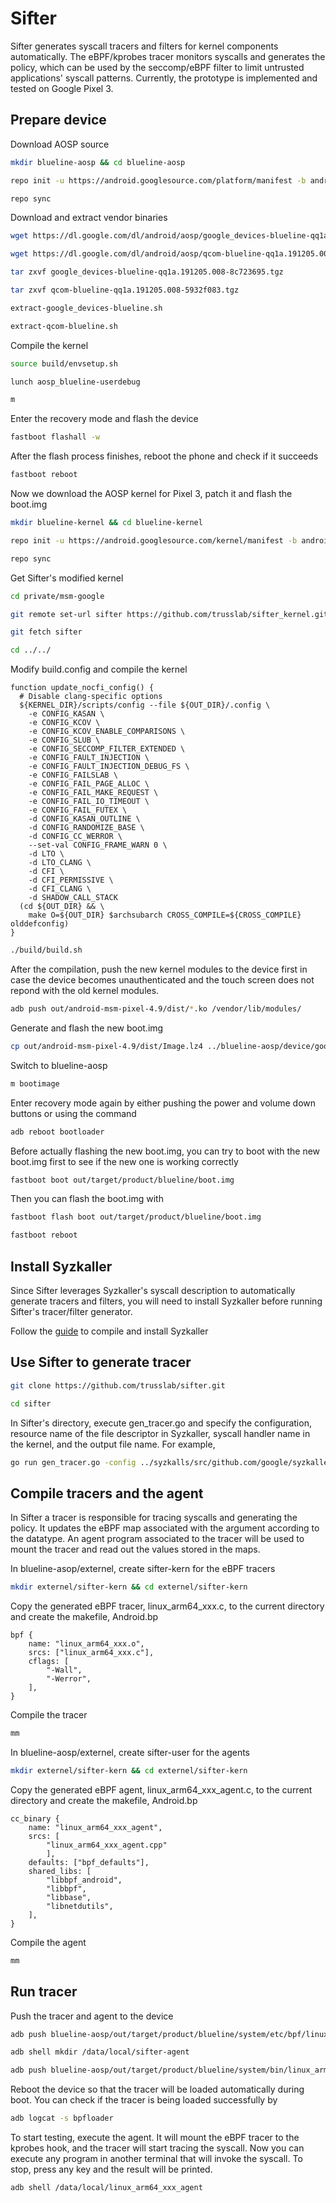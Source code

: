# Sifter
Sifter generates syscall tracers and filters for kernel components automatically. The eBPF/kprobes tracer monitors syscalls and generates the policy, which can be used by the seccomp/eBPF filter to limit untrusted applications' syscall patterns. Currently, the prototype is implemented and tested on Google Pixel 3.

## Prepare device
Download AOSP source
``` bash
mkdir blueline-aosp && cd blueline-aosp
```
``` bash
repo init -u https://android.googlesource.com/platform/manifest -b android-10.0.0_r15
```
``` bash
repo sync
```
Download and extract vendor binaries
``` bash
wget https://dl.google.com/dl/android/aosp/google_devices-blueline-qq1a.191205.008-8c723695.tgz
```
``` bash
wget https://dl.google.com/dl/android/aosp/qcom-blueline-qq1a.191205.008-5932f083.tgz 
```
``` bash
tar zxvf google_devices-blueline-qq1a.191205.008-8c723695.tgz
```
``` bash
tar zxvf qcom-blueline-qq1a.191205.008-5932f083.tgz
```
``` bash
extract-google_devices-blueline.sh
```
``` bash
extract-qcom-blueline.sh
```
Compile the kernel
``` bash
source build/envsetup.sh
```
``` bash
lunch aosp_blueline-userdebug
```
``` bash
m
```
Enter the recovery mode and flash the device
``` bash
fastboot flashall -w
```
After the flash process finishes, reboot the phone and check if it succeeds
``` bash
fastboot reboot
```

Now we download the AOSP kernel for Pixel 3, patch it and flash the boot.img
``` bash
mkdir blueline-kernel && cd blueline-kernel
```
``` bash
repo init -u https://android.googlesource.com/kernel/manifest -b android-msm-crosshatch-4.9-android10-qpr1
```
``` bash
repo sync
```
Get Sifter's modified kernel
``` bash
cd private/msm-google
```
``` bash
git remote set-url sifter https://github.com/trusslab/sifter_kernel.git
```
``` bash
git fetch sifter
```
``` bash
cd ../../
```
Modify build.config and compile the kernel
```
function update_nocfi_config() {
  # Disable clang-specific options
  ${KERNEL_DIR}/scripts/config --file ${OUT_DIR}/.config \
    -e CONFIG_KASAN \
    -e CONFIG_KCOV \
    -e CONFIG_KCOV_ENABLE_COMPARISONS \
    -e CONFIG_SLUB \
    -e CONFIG_SECCOMP_FILTER_EXTENDED \
    -e CONFIG_FAULT_INJECTION \
    -e CONFIG_FAULT_INJECTION_DEBUG_FS \
    -e CONFIG_FAILSLAB \
    -e CONFIG_FAIL_PAGE_ALLOC \
    -e CONFIG_FAIL_MAKE_REQUEST \
    -e CONFIG_FAIL_IO_TIMEOUT \
    -e CONFIG_FAIL_FUTEX \
    -d CONFIG_KASAN_OUTLINE \
    -d CONFIG_RANDOMIZE_BASE \
    -d CONFIG_CC_WERROR \
    --set-val CONFIG_FRAME_WARN 0 \
    -d LTO \
    -d LTO_CLANG \
    -d CFI \
    -d CFI_PERMISSIVE \
    -d CFI_CLANG \
    -d SHADOW_CALL_STACK
  (cd ${OUT_DIR} && \
    make O=${OUT_DIR} $archsubarch CROSS_COMPILE=${CROSS_COMPILE} olddefconfig)
}
```
``` bash
./build/build.sh
```
After the compilation, push the new kernel modules to the device first in case the device becomes unauthenticated and the touch screen does not repond with the old kernel modules.
``` bash
adb push out/android-msm-pixel-4.9/dist/*.ko /vendor/lib/modules/
```
Generate and flash the new boot.img
``` bash
cp out/android-msm-pixel-4.9/dist/Image.lz4 ../blueline-aosp/device/google/crosshatch-kernel/Image.lz4
```
Switch to blueline-aosp
``` bash
m bootimage
```
Enter recovery mode again by either pushing the power and volume down buttons or using the command
``` bash
adb reboot bootloader
```
Before actually flashing the new boot.img, you can try to boot with the new boot.img first to see if the new one is working correctly
``` bash
fastboot boot out/target/product/blueline/boot.img
```
Then you can flash the boot.img with
``` bash
fastboot flash boot out/target/product/blueline/boot.img
```
``` bash
fastboot reboot
```

## Install Syzkaller
Since Sifter leverages Syzkaller's syscall description to automatically generate tracers and filters, you will need to install Syzkaller before running Sifter's tracer/filter generator.

Follow the [guide](https://github.com/google/syzkaller/blob/master/docs/linux/setup_linux-host_qemu-vm_arm64-kernel.md) to compile and install Syzkaller

## Use Sifter to generate tracer
``` bash
git clone https://github.com/trusslab/sifter.git
```
``` bash
cd sifter
```
In Sifter's directory, execute gen\_tracer.go and specify the configuration, resource name of the file descriptor in Syzkaller, syscall handler name in the kernel, and the output file name. For example,
``` bash
go run gen_tracer.go -config ../syzkalls/src/github.com/google/syzkaller/configs/adb_binder.cfg -fd fd_kgsl -entry kgsl_ioctl -out kgsl
```

## Compile tracers and the agent
In Sifter a tracer is responsible for tracing syscalls and generating the policy. It updates the eBPF map associated with the argument according to the datatype. An agent program associated to the tracer will be used to mount the tracer and read out the values stored in the maps.

In blueline-asop/externel, create sifter-kern for the eBPF tracers
``` bash
mkdir externel/sifter-kern && cd externel/sifter-kern
```
Copy the generated eBPF tracer, linux\_arm64\_xxx.c, to the current directory and create the makefile, Android.bp
```
bpf {
    name: "linux_arm64_xxx.o",
    srcs: ["linux_arm64_xxx.c"],
    cflags: [
        "-Wall",
        "-Werror",
    ],
}
```
Compile the tracer
``` bash
mm
```
In blueline-aosp/externel, create sifter-user for the agents
``` bash
mkdir externel/sifter-kern && cd externel/sifter-kern
```
Copy the generated eBPF agent, linux\_arm64\_xxx\_agent.c, to the current directory and create the makefile, Android.bp
```
cc_binary {
    name: "linux_arm64_xxx_agent",
    srcs: [
        "linux_arm64_xxx_agent.cpp"
        ],
    defaults: ["bpf_defaults"],
    shared_libs: [
        "libbpf_android",
        "libbpf",
        "libbase",
        "libnetdutils",
    ],
}

```
Compile the agent
``` bash
mm
```

## Run tracer
Push the tracer and agent to the device
``` bash
adb push blueline-aosp/out/target/product/blueline/system/etc/bpf/linux_arm64_xxx.o /etc/bpf/
```
``` bash
adb shell mkdir /data/local/sifter-agent
```
``` bash
adb push blueline-aosp/out/target/product/blueline/system/bin/linux_arm64_xxx_agent /data/local/sifter-agent
```
Reboot the device so that the tracer will be loaded automatically during boot. You can check if the tracer is being loaded successfully by
``` bash
adb logcat -s bpfloader
```
To start testing, execute the agent. It will mount the eBPF tracer to the kprobes hook, and the tracer will start tracing the syscall. Now you can execute any program in another terminal that will invoke the syscall. To stop, press any key and the result will be printed.
``` bash
adb shell /data/local/linux_arm64_xxx_agent
```
